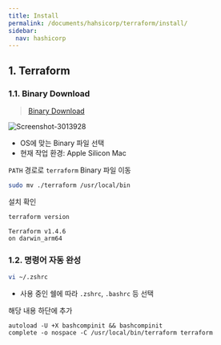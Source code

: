 ```yaml
---
title: Install
permalink: /documents/hahsicorp/terraform/install/
sidebar:
  nav: hashicorp
---
```


## 1. Terraform

### 1.1. Binary Download

> [Binary Download](https://releases.hashicorp.com/)

![Screenshot-3013928](https://hognod.synology.me:5543/2023/05/10/Screenshot-3013928.png)

* OS에 맞는 Binary 파일 선택
* 현재 작업 환경: Apple Silicon Mac



`PATH` 경로로 `terraform` Binary 파일 이동

```bash
sudo mv ./terraform /usr/local/bin
```

설치 확인

```bash
terraform version
```

```
Terraform v1.4.6
on darwin_arm64
```



### 1.2. 명령어 자동 완성

```bash
vi ~/.zshrc
```

* 사용 중인 쉘에 따라 `.zshrc`, `.bashrc` 등 선택



해당 내용 하단에 추가

```
autoload -U +X bashcompinit && bashcompinit
complete -o nospace -C /usr/local/bin/terraform terraform
```
